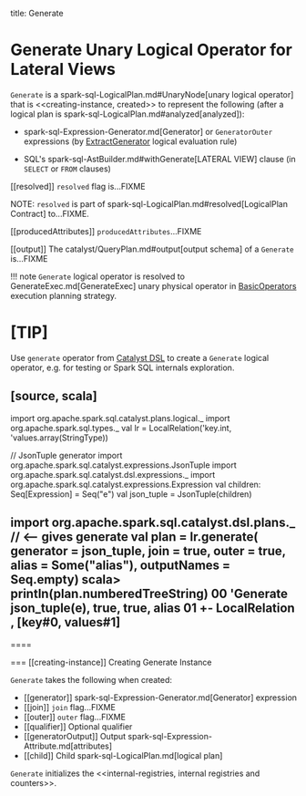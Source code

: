title: Generate

# Generate Unary Logical Operator for Lateral Views

`Generate` is a spark-sql-LogicalPlan.md#UnaryNode[unary logical operator] that is <<creating-instance, created>> to represent the following (after a logical plan is spark-sql-LogicalPlan.md#analyzed[analyzed]):

* spark-sql-Expression-Generator.md[Generator] or `GeneratorOuter` expressions (by [ExtractGenerator](../Analyzer.md#ExtractGenerator) logical evaluation rule)

* SQL's spark-sql-AstBuilder.md#withGenerate[LATERAL VIEW] clause (in `SELECT` or `FROM` clauses)

[[resolved]]
`resolved` flag is...FIXME

NOTE: `resolved` is part of spark-sql-LogicalPlan.md#resolved[LogicalPlan Contract] to...FIXME.

[[producedAttributes]]
`producedAttributes`...FIXME

[[output]]
The catalyst/QueryPlan.md#output[output schema] of a `Generate` is...FIXME

!!! note
  `Generate` logical operator is resolved to GenerateExec.md[GenerateExec] unary physical operator in [BasicOperators](../execution-planning-strategies/BasicOperators.md#Generate) execution planning strategy.

[TIP]
====
Use `generate` operator from [Catalyst DSL](../catalyst-dsl/index.md) to create a `Generate` logical operator, e.g. for testing or Spark SQL internals exploration.

[source, scala]
----
import org.apache.spark.sql.catalyst.plans.logical._
import org.apache.spark.sql.types._
val lr = LocalRelation('key.int, 'values.array(StringType))

// JsonTuple generator
import org.apache.spark.sql.catalyst.expressions.JsonTuple
import org.apache.spark.sql.catalyst.dsl.expressions._
import org.apache.spark.sql.catalyst.expressions.Expression
val children: Seq[Expression] = Seq("e")
val json_tuple = JsonTuple(children)

import org.apache.spark.sql.catalyst.dsl.plans._  // <-- gives generate
val plan = lr.generate(
  generator = json_tuple,
  join = true,
  outer = true,
  alias = Some("alias"),
  outputNames = Seq.empty)
scala> println(plan.numberedTreeString)
00 'Generate json_tuple(e), true, true, alias
01 +- LocalRelation <empty>, [key#0, values#1]
----
====

=== [[creating-instance]] Creating Generate Instance

`Generate` takes the following when created:

* [[generator]] spark-sql-Expression-Generator.md[Generator] expression
* [[join]] `join` flag...FIXME
* [[outer]] `outer` flag...FIXME
* [[qualifier]] Optional qualifier
* [[generatorOutput]] Output spark-sql-Expression-Attribute.md[attributes]
* [[child]] Child spark-sql-LogicalPlan.md[logical plan]

`Generate` initializes the <<internal-registries, internal registries and counters>>.
